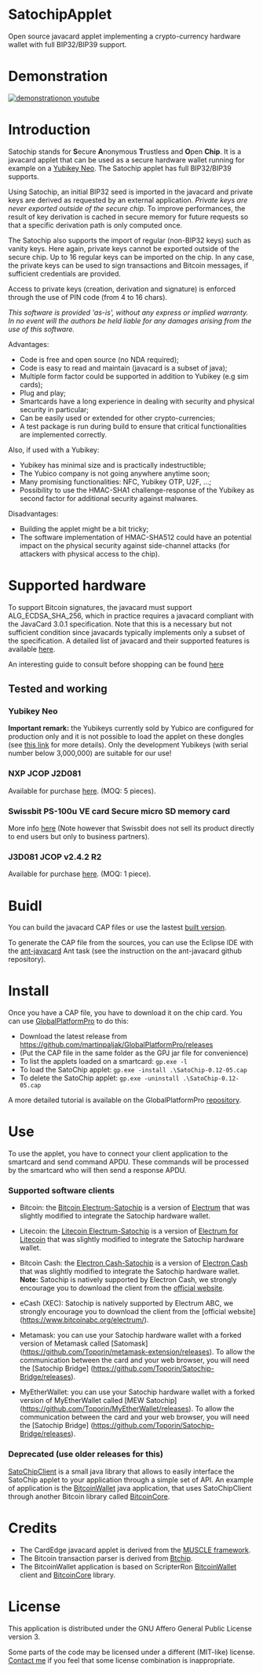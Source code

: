 # SatochipApplet
Open source javacard applet implementing a crypto-currency hardware wallet with full BIP32/BIP39 support.

# Demonstration 

[![demonstrationon youtube](https://i.ytimg.com/vi/dbQoUrcb8SI/hqdefault.jpg?sqp=-oaymwEcCNACELwBSFXyq4qpAw4IARUAAIhCGAFwAcABBg==&rs=AOn4CLDn6M4pa5vMLDvRTFuL00UejiWmeQ)](https://youtu.be/t0IsK1fpEQQ)

# Introduction

Satochip stands for **S**ecure **A**nonymous **T**rustless and **O**pen **Chip**. It is a javacard applet that can be used as a secure hardware wallet running for example on a [Yubikey Neo](https://store.yubico.com/store/catalog/product_info.php?ref=368&products_id=72&affiliate_banner_id=1). The Satochip applet has full BIP32/BIP39 supports.

Using Satochip, an initial BIP32 seed is imported in the javacard and private keys are derived as requested by an external application. *Private keys are never exported outside of the secure chip*. To improve performances, the result of key derivation is cached in secure memory for future requests so that a specific derivation path is only computed once.

The Satochip also supports the import of regular (non-BIP32 keys) such as vanity keys. Here again, private keys cannot be exported outside of the secure chip. Up to 16 regular keys can be imported on the chip. In any case, the private keys can be used to sign transactions and Bitcoin messages, if sufficient credentials are provided.

Access to private keys (creation, derivation and signature) is enforced through the use of PIN code (from 4 to 16 chars).

*This software is provided 'as-is', without any express or implied warranty. In no event will the authors be held liable for any damages arising from the use of this software.*

Advantages:
- Code is free and open source (no NDA required);
- Code is easy to read and maintain (javacard is a subset of java);
- Multiple form factor could be supported in addition to Yubikey (e.g sim cards);
- Plug and play;
- Smartcards have a long experience in dealing with security and physical security in particular;
- Can be easily used or extended for other crypto-currencies;
- A test package is run during build to ensure that critical functionalities are implemented correctly.

Also, if used with a Yubikey:
- Yubikey has minimal size and is practically indestructible;
- The Yubico company is not going anywhere anytime soon;
- Many promising functionalities: NFC, Yubikey OTP, U2F, ...;
- Possibility to use the HMAC-SHA1 challenge-response of the Yubikey as second factor for additional security against malwares.

Disadvantages:
- Building the applet might be a bit tricky;
- The software implementation of HMAC-SHA512 could have an potential impact on the physical security against side-channel attacks (for attackers with physical access to the chip).

# Supported hardware

To support Bitcoin signatures, the javacard must support ALG_ECDSA_SHA_256, which in practice requires a javacard compliant with the JavaCard 3.0.1 specification. Note that this is a necessary but not sufficient condition since javacards typically implements only a subset of the specification.
A detailed list of javacard and their supported features is available [here](http://www.fi.muni.cz/~xsvenda/jcsupport.html).

An interesting guide to consult before shopping can be found [here](https://github.com/martinpaljak/GlobalPlatformPro/tree/master/docs/JavaCardBuyersGuide)

## Tested and working

### Yubikey Neo
**Important remark:** the Yubikeys currently sold by Yubico are configured for production only and it is not possible to load the applet on these dongles (see [this link](https://www.yubico.com/2014/07/yubikey-neo-updates/) for more details). Only the development Yubikeys (with serial number below 3,000,000) are suitable for our use! 

### NXP JCOP J2D081
Available for purchase [here](https://www.javacardsdk.com/product/j2d081/). (MOQ: 5 pieces).

### Swissbit PS-100u VE card Secure micro SD memory card
More info [here](http://www.swissbit.com/index.php?option=com_content&view=article&id=293&Itemid=601)
(Note however that Swissbit does not sell its product directly to end users but only to business partners).

### J3D081 JCOP v2.4.2 R2
Available for purchase [here](https://www.motechno.com/product/j3d081-dual-interface-javacard-3-0-1/). (MOQ: 1 piece).

# Buidl

You can build the javacard CAP files or use the lastest [built version](https://github.com/Toporin/SatochipApplet/releases).

To generate the CAP file from the sources, you can use the Eclipse IDE with the [ant-javacard](https://github.com/martinpaljak/ant-javacard) Ant task (see the instruction on the ant-javacard github repository).

# Install

Once you have a CAP file, you have to download it on the chip card. You can use [GlobalPlatformPro](https://github.com/martinpaljak/GlobalPlatformPro) to do this:

- Download the latest release from https://github.com/martinpaljak/GlobalPlatformPro/releases
- (Put the CAP file in the same folder as the GPJ jar file for convenience)
- To list the applets loaded on a smartcard: `gp.exe -l`
- To load the SatoChip applet: `gp.exe -install .\SatoChip-0.12-05.cap`
- To delete the SatoChip applet: `gp.exe -uninstall .\SatoChip-0.12-05.cap`

A more detailed tutorial is available on the GlobalPlatformPro [repository](https://github.com/martinpaljak/GlobalPlatformPro).

# Use

To use the applet, you have to connect your client application to the smartcard and send command APDU. These commands will be processed by the smartcard who will then send a response APDU. 

### Supported software clients

- Bitcoin: the [Bitcoin Electrum-Satochip](https://github.com/Toporin/electrum-satochip/releases) is a version of [Electrum](https://github.com/spesmilo/electrum) that was slightly modified to integrate the Satochip hardware wallet.
- Litecoin: the [Litecoin Electrum-Satochip](https://github.com/Toporin/electrum-satochip/releases) is a version of [Electrum for Litecoin](https://github.com/pooler/electrum-ltc/) that was slightly modified to integrate the Satochip hardware wallet.
- Bitcoin Cash: the [Electron Cash-Satochip](https://github.com/Toporin/electrum-satochip/releases) is a version of [Electron Cash](https://github.com/Electron-Cash/Electron-Cash) that was slightly modified to integrate the Satochip hardware wallet.
**Note:** Satochip is natively supported by Electron Cash, we strongly encourage you to download the client from the [official website](https://electroncash.org/).
- eCash (XEC): Satochip is natively supported by Electrum ABC, we strongly encourage you to download the client from the [official website] (https://www.bitcoinabc.org/electrum/).

- Metamask: you can use your Satochip hardware wallet with a forked version of Metamask called [Satomask] (https://github.com/Toporin/metamask-extension/releases). To allow the communication between the card and your web browser, you will need the [Satochip Bridge] (https://github.com/Toporin/Satochip-Bridge/releases).

- MyEtherWallet: you can use your Satochip hardware wallet with a forked version of MyEtherWallet called [MEW Satochip] (https://github.com/Toporin/MyEtherWallet/releases). To allow the communication between the card and your web browser, you will need the [Satochip Bridge] (https://github.com/Toporin/Satochip-Bridge/releases).

### Deprecated (use older releases for this)
[SatoChipClient](https://github.com/Toporin/SatoChipClient) is a small java library that allows to easily interface the SatoChip applet to your application through a simple set of API. An example of application is the [BitcoinWallet](https://github.com/Toporin/BitcoinWallet) java application, that uses SatoChipClient through another Bitcoin library called [BitcoinCore](https://github.com/Toporin/BitcoinCore).  

# Credits

- The CardEdge javacard applet is derived from the [MUSCLE framework](http://pcsclite.alioth.debian.org/musclecard.com/info.html).
- The Bitcoin transaction parser is derived from [Btchip](https://github.com/LedgerHQ/btchipJC).
- The BitcoinWallet application is based on ScripterRon [BitcoinWallet](https://github.com/ScripterRon/BitcoinWallet) client and [BitcoinCore](https://github.com/ScripterRon/BitcoinCore) library.

# License

This application is distributed under the GNU Affero General Public License version 3.

Some parts of the code may be licensed under a different (MIT-like) license. [Contact me](mailto:support@satochip.io) if you feel that some license combination is inappropriate.

